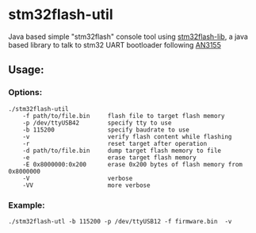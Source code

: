 # stm32flash-util

Java based simple "stm32flash" console tool using [stm32flash-lib](https://github.com/grevaillot/stm32flash-lib), a java based library to talk to stm32 UART bootloader following [AN3155](https://www.st.com/resource/en/application_note/cd00264342.pdf)

## Usage:
### Options:
    ./stm32flash-util
        -f path/to/file.bin     flash file to target flash memory
        -p /dev/ttyUSB42        specify tty to use
        -b 115200               specify baudrate to use
        -v                      verify flash content while flashing
        -r                      reset target after operation
        -d path/to/file.bin 	dump target flash memory to file
        -e                      erase target flash memory
        -E 0x8000000:0x200      erase 0x200 bytes of flash memory from 0x8000000 
        -V                      verbose
        -VV                     more verbose

### Example:
	./stm32flash-utl -b 115200 -p /dev/ttyUSB12 -f firmware.bin  -v
